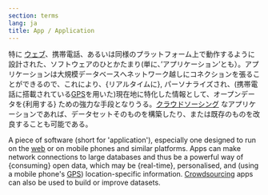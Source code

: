 ```yaml
---
section: terms
lang: ja
title: App / Application
---
```


特に [ウェブ](/glossary/ja/terms/web/)、携帯電話、あるいは同様のプラットフォーム上で動作するように設計された、ソフトウェアのひとかたまり(単に、’アプリケーション’とも）。アプリケーションは大規模データベースへネットワーク越しにコネクションを張ることができるので、これにより、{リアルタイムに}, パーソナライズされ、(携帯電話に搭載されている[GPS](/glossary/ja/terms/gps/)を用いた)現在地に特化した情報として、オープンデータを{利用する} ための強力な手段となりうる。[クラウドソーシング](/glossary/ja/terms/crowdsourcing/) なアプリケーションであれば、データセットそのものを構築したり、または既存のものを改良することも可能である。

A piece of software (short for 'application'), especially one designed to run on the [web](/glossary/en/terms/web/) or on mobile phones and similar platforms. Apps can make network connections to large databases and thus be a powerful way of {consuming} open data, which may be {real-time}, personalised, and (using a mobile phone's [GPS](/glossary/en/terms/gps/)) location-specific information. [Crowdsourcing](/glossary/en/terms/crowdsourcing/) apps can also be used to build or improve datasets.
